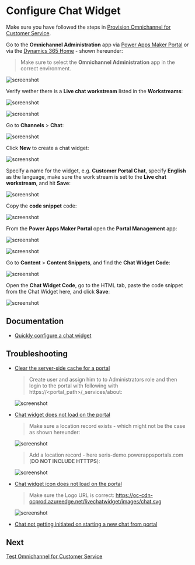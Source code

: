 # Configure Chat Widget

Make sure you have followed the steps in [Provision Omnichannel for Customer Service](Provision-Omnichannel-for-Customer-Service).

Go to the **Omnichannel Administration** app via [Power Apps Maker Portal](https://make.powerapps.com) or via the [Dynamics 365 Home](https://home.dynamics.com/) - shown hereunder:

> Make sure to select the **Omnichannel Administration** app in the correct environment.

![screenshot](images/omnichannel-admin-select-environment.png)

Verify wether there is a **Live chat workstream** listed in the **Workstreams**:

![screenshot](images/omnichannel-admin-workstreams.png)

![screenshot](images/omnichannel-admin-live-chat-workstream.png)

Go to **Channels** > **Chat**:

![screenshot](images/omnichannel-admin-active-chat-widgets.png)

Click **New** to create a chat widget:

![screenshot](images/omnichannel-admin-new-chat-widget.png)

Specify a name for the widget, e.g. **Customer Portal Chat**, specify **English**  as the language, make sure the work stream is set to the **Live chat workstream**, and hit **Save**:

![screenshot](images/omnichannel-admin-new-chat-widget-save.png)

Copy the **code snippet** code:

![screenshot](images/omnichannel-admin-new-chat-widget-code-snippet.png)

From the **Power Apps Maker Portal** open the **Portal Management** app:

![screenshot](images/omnichannel-maker-portal-apps.png)

![screenshot](images/omnichannel-portal-management.png)

Go to **Content** > **Content Snippets**, and find the **Chat Widget Code**:

![screenshot](images/omnichannel-portal-management-chat-widget-code.png)

Open the **Chat Widget Code**, go to the HTML tab, paste the code snippet from the Chat Widget here, and click **Save**:

![screenshot](images/omnichannel-portal-management-chat-widget-code-save.png)


<script id="Microsoft_Omnichannel_LCWidget" src="https://oc-cdn-public-eur.azureedge.net/livechatwidget/scripts/LiveChatBootstrapper.js" data-app-id="9eb6f398-d0fe-4db0-8f19-df42a72d055c" data-org-id="20ac3d64-eb5e-4871-a345-552c906c8ce9" data-org-url="https://org1a454a99-crm4.omnichannelengagementhub.com"></script>

## Documentation

- [Quickly configure a chat widget](https://docs.microsoft.com/en-us/dynamics365/omnichannel/administrator/configure-live-chat)

## Troubleshooting

- [Clear the server-side cache for a portal](https://docs.microsoft.com/en-us/powerapps/maker/portals/admin/clear-server-side-cache)

  > Create user and assign him to to Administrators role and then login to the portal with following with https://<portal_path>/_services/about:

  ![screenshot](images/omnichannel-troubleshooting-create-user-with-admin-role.png)

- [Chat widget does not load on the portal](https://docs.microsoft.com/en-us/dynamics365/omnichannel/troubleshoot-omnichannel-customer-service#chat-widget-does-not-load-on-the-portal)

  > Make sure a location record exists - which might not be the case as shown hereunder:

  ![screenshot](images/omnichannel-troubleshooting-location-record.png)

  > Add a location record - here seris-demo.powerappsportals.com (**DO NOT INCLUDE HTTTPS**):

  ![screenshot](images/omnichannel-troubleshooting-add-location-record.png)

- [Chat widget icon does not load on the portal](https://docs.microsoft.com/en-us/dynamics365/omnichannel/troubleshoot-omnichannel-customer-service#chat-widget-icon-does-not-load-on-the-portal)

   > Make sure the Logo URL is correct: https://oc-cdn-ocprod.azureedge.net/livechatwidget/images/chat.svg

  ![screenshot](images/omnichannel-troubleshooting-logo-url.png)

- [Chat not getting initiated on starting a new chat from portal](https://docs.microsoft.com/en-us/dynamics365/omnichannel/troubleshoot-omnichannel-customer-service#chat-widget-icon-does-not-load-on-the-portal)

 ## Next

 [Test Omnichannel for Customer Service](Test-Omnichannel.md)